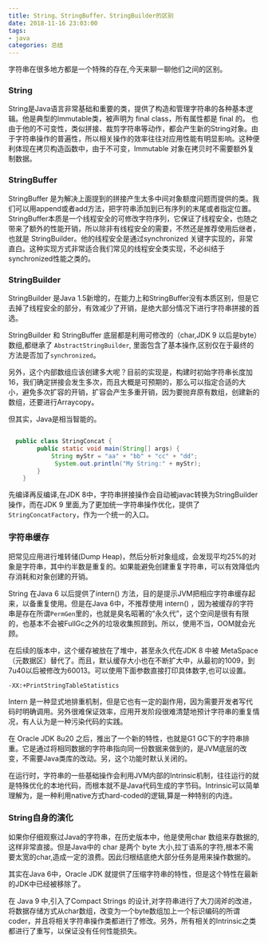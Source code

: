 ```yaml
---
title: String、StringBuffer、StringBuilder的区别
date: 2018-11-16 23:03:00
tags: 
- java
categories: 总结
---
```


字符串在很多地方都是一个特殊的存在,今天来聊一聊他们之间的区别。

<!-- more -->

### String

String是Java语言非常基础和重要的类，提供了构造和管理字符串的各种基本逻辑。他是典型的Immutable类，被声明为 final class，所有属性都是 final 的。 也由于他的不可变性，类似拼接、裁剪字符串等动作，都会产生新的String对象。由于字符串操作的普遍性，所以相关操作的效率往往对应用性能有明显影响。这种便利体现在拷贝构造函数中，由于不可变，Immutable 对象在拷贝时不需要额外复制数据。

### StringBuffer

StringBuffer 是为解决上面提到的拼接产生太多中间对象额度问题而提供的类。我们可以用append或者add方法，把字符串添加到已有序列的末尾或者指定位置。StringBuffer本质是一个线程安全的可修改字符序列，它保证了线程安全，也随之带来了额外的性能开销，所以除非有线程安全的需要，不然还是推荐使用后继者，也就是 StringBuilder。他的线程安全是通过synchronized
关键字实现的，非常直白。这种实现方式非常适合我们常见的线程安全类实现，不必纠结于synchronized性能之类的。


### StringBuilder

StringBuilder 是Java 1.5新增的，在能力上和StringBuffer没有本质区别，但是它去掉了线程安全的部分，有效减少了开销，是绝大部分情况下进行字符串拼接的首选。

StringBuilder 和 StringBuffer 底层都是利用可修改的（char,JDK 9 以后是byte）数组,都继承了 `AbstractStringBuilder`, 里面包含了基本操作,区别仅在于最终的方法是否加了`synchronized`。

另外，这个内部数组应该创建多大呢？目前的实现是，构建时初始字符串长度加16，我们确定拼接会发生多次，而且大概是可预期的，那么可以指定合适的大小，避免多次扩容的开销，扩容会产生多重开销，因为要抛弃原有数组，创建新的数组，还要进行Arraycopy。

但其实，Java是相当智能的。

```java

  public class StringConcat {
        public static void main(String[] args) {
            String myStr = "aa" + "bb" + "cc" + "dd";   
             System.out.println("My String:" + myStr);   
        } 
    }

```

先编译再反编译,在JDK 8中，字符串拼接操作会自动被javac转换为StringBuilder操作，而在JDK 9 里面,为了更加统一字符串操作优化，提供了`StringConcatFactory`，作为一个统一的入口。

### 字符串缓存

把常见应用进行堆转储(Dump Heap)，然后分析对象组成，会发现平均25%的对象是字符串，其中约半数是重复的。如果能避免创建重复字符串，可以有效降低内存消耗和对象创建的开销。

String 在Java 6 以后提供了intern() 方法，目的是提示JVM把相应字符串缓存起来，以备重复使用。但是在Java 6中，不推荐使用 intern() ，因为被缓存的字符串是存在所谓`PermGen`里的，也就是臭名昭著的“永久代”，这个空间是很有有限的，也基本不会被FullGc之外的垃圾收集照顾到。所以，使用不当，OOM就会光顾。

在后续的版本中，这个缓存被放在了堆中，甚至永久代在JDK 8 中被 MetaSpace（元数据区）替代了。而且，默认缓存大小也在不断扩大中，从最初的1009，到7u40以后被修改为60013。可以使用下面参数直接打印具体数字,也可以设置。

```
-XX:+PrintStringTableStatistics
```

Intern 是一种显式地排重机制，但是它也有一定的副作用，因为需要开发者写代码时明确调用。另外很难保证效率，应用开发阶段很难清楚地预计字符串的重复情况，有人认为是一种污染代码的实践。

在 Oracle JDK 8u20 之后，推出了一个新的特性，也就是G1 GC下的字符串排重。它是通过将相同数据的字符串指向同一份数据来做到的，是JVM底层的改变，不需要Java类库的改动。另，这个功能时默认关闭的。

在运行时，字符串的一些基础操作会利用JVM内部的Intrinsic机制，往往运行的就是特殊优化的本地代码，而根本就不是Java代码生成的字节码。Intrinsic可以简单理解为，是一种利用native方式hard-coded的逻辑,算是一种特别的内连。

### String自身的演化

如果你仔细观察过Java的字符串，在历史版本中，他是使用char 数组来存数据的,这样非常直接。但是Java中的 char 是两个 byte 大小,拉丁语系的字符,根本不需要太宽的char,造成一定的浪费。因此归根结底绝大部分任务是用来操作数据的。

其实在Java 6中，Oracle JDK 就提供了压缩字符串的特性，但是这个特性在最新的JDK中已经被移除了。

在 Java 9 中,引入了Compact Strings 的设计,对字符串进行了大刀阔斧的改进，将数据存储方式从char数组，改变为一个byte数组加上一个标识编码的所谓coder，并且将相关字符串操作类都进行了修改。另外，所有相关的Intrinsic之类都进行了重写，以保证没有任何性能损失。



